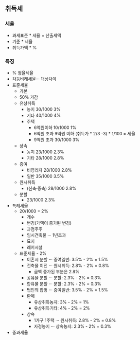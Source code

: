 ## 취득세 
### 세율
- 과세표준 * 세율 = 산출세액
- 기준 * 세율
- 취득가액 * %
### 특징
- % 정율세율
- 차등비례세율··· 대상차이
- 표준세율
    - 기본
    - 50% 가감
    - 유상취득
        - 농지 30/1000 3%
        - 기타 40/1000 4%
        - 주택
            - 6억원이하 10/1000 1%
            - 6억원 초과 9억원 이하  (취득가 * 2/3 -3) * 1/100 = 세율
            - 9억원 초과 30/1000 3%
    - 상속
        - 농지 23/1000 2.3%
        - 기타 28/1000 2.8%
    - 증여
        - 비영리자 28/1000 2.8%
        - 일반 35/1000 3.5%
    - 원시취득
        - (신축·증측) 28/1000 2.8%
    - 분할 
        - 23/1000 2.3%
- 특례세율
    - 20/1000 = 2%
        - 개수
        - 변경(가액이 증가된 변경)
        - 과점주주
        - 임시건축물 ··· 1년초과
        - 묘지
        - 레저시설
    - 표준세율 - 2%
        - 이혼시 분할 ··· 증여일반: 3.5% - 2% = 1.5%
        - 건축물 이전 ··· 원시취득: 2.8% - 2% = 0.8%
            - 금액 증가된 부분은 2.8%
        - 공유물 분할 ··· 분할: 2.3% - 2% = 0.3%
        - 합유물 분할 ··· 분할: 2.3% - 2% = 0.3%
        - 법인의 합병 ··· 증여일반: 3.5% - 2% = 1.5%
        - 환매 
            - 유상취득농지: 3% - 2% = 1%
            - 유상취득기타: 4% - 2% = 2%
        - 상속
            - 1가구 1주택 ··· 원시취득: 2.8% - 2% = 0.8%
            - 자경농지 ··· 상속농지: 2.3% - 2% = 0.3%
- 중과세율